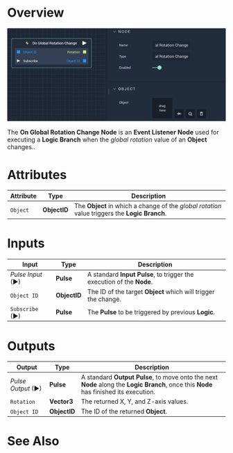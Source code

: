 # Overview

![The On Global Rotation Change Node.](../../../.gitbook/assets/onglobalrotationchange.png)

The **On Global Rotation Change Node** is an **Event Listener** **Node** used for executing a **Logic Branch** when the *global rotation* value of an **Object** changes..

# Attributes

|Attribute|Type|Description|
|---|---|---|
|`Object`|**ObjectID**|The **Object** in which a change of the *global rotation* value triggers the **Logic Branch**.|

# Inputs

|Input|Type|Description|
|---|---|---|
|*Pulse Input* (►)|**Pulse**|A standard **Input Pulse**, to trigger the execution of the **Node**.|
|`Object ID`|**ObjectID**| The ID of the target **Object** which will trigger the change.|
|`Subscribe` (►)|**Pulse**|The **Pulse** to be triggered by previous **Logic**.|

# Outputs

|Output|Type|Description|
|---|---|---|
|*Pulse Output* (►)|**Pulse**|A standard **Output Pulse**, to move onto the next **Node** along the **Logic Branch**, once this **Node** has finished its execution.|
|`Rotation`|**Vector3**|The returned X, Y, and Z-axis values.|
|`Object ID`|**ObjectID**|The ID of the returned **Object**.|

# See Also




